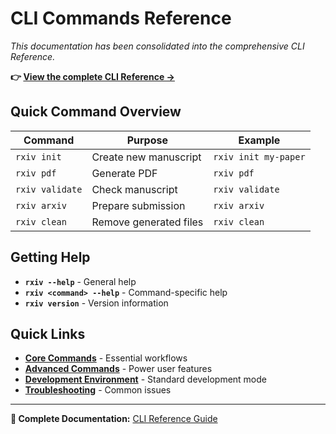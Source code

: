 # CLI Commands Reference

*This documentation has been consolidated into the comprehensive CLI Reference.*

**👉 [View the complete CLI Reference →](cli-reference.md)**

## Quick Command Overview

| Command | Purpose | Example |
|---------|---------|---------|
| `rxiv init` | Create new manuscript | `rxiv init my-paper` |
| `rxiv pdf` | Generate PDF | `rxiv pdf` |
| `rxiv validate` | Check manuscript | `rxiv validate` |
| `rxiv arxiv` | Prepare submission | `rxiv arxiv` |
| `rxiv clean` | Remove generated files | `rxiv clean` |

## Getting Help

- **`rxiv --help`** - General help
- **`rxiv <command> --help`** - Command-specific help
- **`rxiv version`** - Version information

## Quick Links

- **[Core Commands](cli-reference.md)** - Essential workflows
- **[Advanced Commands](cli-reference.md)** - Power user features
- **[Development Environment](cli-reference.md)** - Standard development mode
- **[Troubleshooting](cli-reference.md)** - Common issues

---

**📖 Complete Documentation:** [CLI Reference Guide](cli-reference.md)